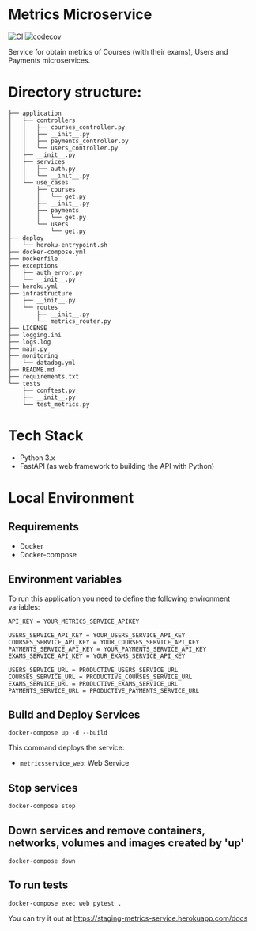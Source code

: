 # Metrics Microservice

[![CI](https://github.com/Ubademy-G3/metrics.service/actions/workflows/default.yml/badge.svg)](https://github.com/Ubademy-G3/metrics.service/actions/workflows/default.yml)
[![codecov](https://codecov.io/gh/Ubademy-G3/metrics.service/branch/main/graph/badge.svg?token=5YTWOVJWEY)](https://codecov.io/gh/Ubademy-G3/metrics.service)

Service for obtain metrics of Courses (with their exams), Users and Payments microservices.

# Directory structure:

```tree
├── application
│   ├── controllers
│   │   ├── courses_controller.py
│   │   ├── __init__.py
│   │   ├── payments_controller.py
│   │   └── users_controller.py
│   ├── __init__.py
│   ├── services
│   │   ├── auth.py
│   │   └── __init__.py
│   └── use_cases
│       ├── courses
│       │   └── get.py
│       ├── __init__.py
│       ├── payments
│       │   └── get.py
│       └── users
│           └── get.py
├── deploy
│   └── heroku-entrypoint.sh
├── docker-compose.yml
├── Dockerfile
├── exceptions
│   ├── auth_error.py
│   └── __init__.py
├── heroku.yml
├── infrastructure
│   ├── __init__.py
│   └── routes
│       ├── __init__.py
│       └── metrics_router.py
├── LICENSE
├── logging.ini
├── logs.log
├── main.py
├── monitoring
│   └── datadog.yml
├── README.md
├── requirements.txt
└── tests
    ├── conftest.py
    ├── __init__.py
    └── test_metrics.py
```

# Tech Stack

* Python 3.x
* FastAPI (as web framework to building the API with Python)

# Local Environment 

## Requirements 

* Docker
* Docker-compose

## Environment variables

To run this application you need to define the following environment variables:

```
API_KEY = YOUR_METRICS_SERVICE_APIKEY

USERS_SERVICE_API_KEY = YOUR_USERS_SERVICE_API_KEY
COURSES_SERVICE_API_KEY = YOUR_COURSES_SERVICE_API_KEY
PAYMENTS_SERVICE_API_KEY = YOUR_PAYMENTS_SERVICE_API_KEY
EXAMS_SERVICE_API_KEY = YOUR_EXAMS_SERVICE_API_KEY

USERS_SERVICE_URL = PRODUCTIVE_USERS_SERVICE_URL 
COURSES_SERVICE_URL = PRODUCTIVE_COURSES_SERVICE_URL
EXAMS_SERVICE_URL = PRODUCTIVE_EXAMS_SERVICE_URL
PAYMENTS_SERVICE_URL = PRODUCTIVE_PAYMENTS_SERVICE_URL
```

## Build and Deploy Services

```docker-compose up -d --build```

This command deploys the service:

* `metricsservice_web`: Web Service

## Stop services

```docker-compose stop```

## Down services and remove containers, networks, volumes and images created by 'up'

```docker-compose down```

## To run tests

```docker-compose exec web pytest .```


You can try it out at <https://staging-metrics-service.herokuapp.com/docs>
